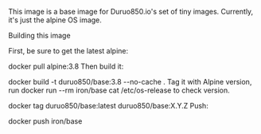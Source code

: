 This image is a base image for Duruo850.io's set of tiny images. Currently, it's just the alpine OS image.

Building this image

First, be sure to get the latest alpine:

docker pull alpine:3.8
Then build it:

docker build -t duruo850/base:3.8 --no-cache .
Tag it with Alpine version, run docker run --rm iron/base cat /etc/os-release to check version.

docker tag duruo850/base:latest duruo850/base:X.Y.Z
Push:

docker push iron/base
